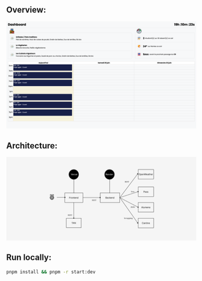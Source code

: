 ## Overview:

<img src = "./overview.png" />

## Architecture:

<img src = "./architecture.jpg" />

## Run locally:

```sh
pnpm install && pnpm -r start:dev
```
